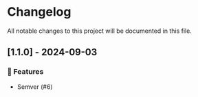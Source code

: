 # Changelog

All notable changes to this project will be documented in this file.

## [1.1.0] - 2024-09-03

### 🚀 Features

- Semver (#6)

<!-- generated by git-cliff -->
